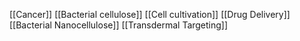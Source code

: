[[Cancer]]
[[Bacterial cellulose]]
[[Cell cultivation]]
[[Drug Delivery]]
[[Bacterial Nanocellulose]]
[[Transdermal Targeting]]
